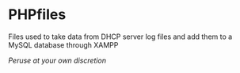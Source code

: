 PHPfiles
========

Files used to take data from DHCP server log files and add them to a MySQL database through XAMPP

*Peruse at your own discretion*
